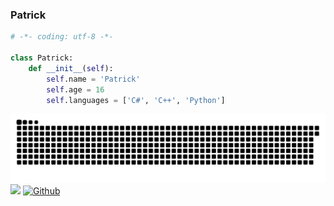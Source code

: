 ### Patrick  
```python
# -*- coding: utf-8 -*-

class Patrick:
    def __init__(self):
        self.name = 'Patrick'
        self.age = 16
        self.languages = ['C#', 'C++', 'Python']
```
![snake gif](https://github.com/Patrickooos/Patrickooos/blob/output/github-contribution-grid-snake.svg)
![](https://visitor-badge.laobi.icu/badge?page_id=Patrickooos.Patrickooos)
[![Github](https://img.shields.io/github/followers/Patrickooos?label=Follow&style=social)](https://github.com/Patrickooos)
